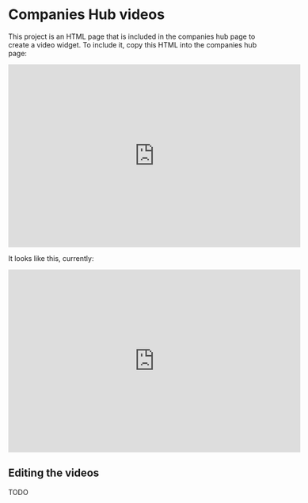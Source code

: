 # Companies Hub videos

This project is an HTML page that is included in the companies hub page to create a video widget.  To include it, copy this HTML into the companies hub page:

  <iframe src="http://financial-times.github.io/comphubvids/" style="width: 590px; height:370px; overflow: hidden; border:none;" frameborder="0"></iframe>

It looks like this, currently:

<iframe src="http://financial-times.github.io/comphubvids/" style="width: 590px; height:370px; overflow: hidden; border:none;" frameborder="0"></iframe>

## Editing the videos

TODO
